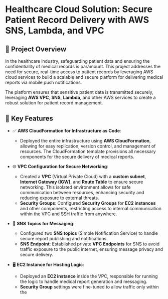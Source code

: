 # Healthcare Cloud Solution: Secure Patient Record Delivery with AWS SNS, Lambda, and VPC

## 📝 Project Overview
In the healthcare industry, safeguarding patient data and ensuring the confidentiality of medical records is paramount. This project addresses the need for secure, real-time access to patient records by leveraging AWS cloud services to build a scalable and secure platform for delivering medical reports via mobile push notifications.

The platform ensures that sensitive patient data is transmitted securely, leveraging **AWS VPC**, **SNS**, **Lambda**, and other AWS services to create a robust solution for patient record management.

## 🔐 Key Features

- ✅ **AWS CloudFormation for Infrastructure as Code**:
  - Deployed the entire infrastructure using **AWS CloudFormation**, allowing for easy replication, version control, and management of resources. The CloudFormation template provisions all necessary components for the secure delivery of medical reports.

- 🌐 **VPC Configuration for Secure Networking**:
  - Created a **VPC** (Virtual Private Cloud) with a **custom subnet**, **Internet Gateway (IGW)**, and **Route Table** to ensure secure networking. This isolated environment allows for safe communication between resources, enhancing security and reducing exposure to external threats.
  - **Security Groups**: Configured **Security Groups** for **EC2 instances** and other components, restricting access to internal communication within the VPC and SSH traffic from anywhere.

- 📩 **SNS Topics for Messaging**:
  - Configured two **SNS topics** (Simple Notification Service) to handle secure report publishing and notifications.
  - **SNS Endpoint**: Established private **VPC Endpoints** for SNS to avoid traffic exposure to the public internet, ensuring message privacy and secure delivery.

- 🖥️ **EC2 Instance for Hosting Logic**:
  - Deployed an **EC2 instance** inside the VPC, responsible for running the logic to handle medical report generation and messaging.
  - **Security Group** settings were fine-tuned to allow traffic only within the
